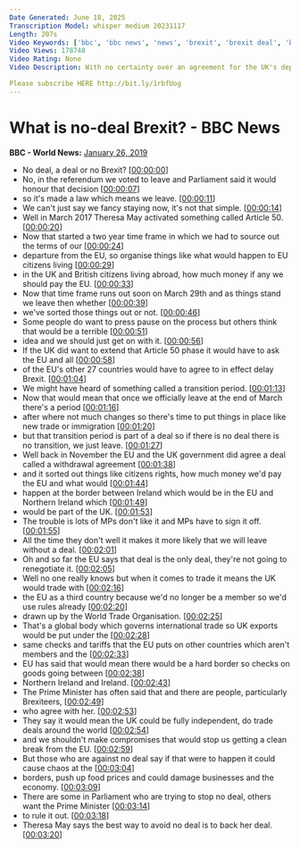 ```yaml
---
Date Generated: June 18, 2025
Transcription Model: whisper medium 20231117
Length: 207s
Video Keywords: ['bbc', 'bbc news', 'news', 'brexit', 'brexit deal', 'brexit no deal', 'no deal brexit', 'what is brexit', 'what is no deal', 'bbc brexit', 'brexit news', 'brexit vote', "UK's departure", 'EU']
Video Views: 178748
Video Rating: None
Video Description: With no certainty over an agreement for the UK's departure from the EU, what happens in the event of no deal?

Please subscribe HERE http://bit.ly/1rbfUog
---
```


# What is no-deal Brexit? - BBC News
**BBC - World News:** [January 26, 2019](https://www.youtube.com/watch?v=wklqnTQpEkQ)
*  No deal, a deal or no Brexit? [[00:00:00](https://www.youtube.com/watch?v=wklqnTQpEkQ&t=0.0s)]
*  No, in the referendum we voted to leave and Parliament said it would honour that decision [[00:00:07](https://www.youtube.com/watch?v=wklqnTQpEkQ&t=7.24s)]
*  so it's made a law which means we leave. [[00:00:11](https://www.youtube.com/watch?v=wklqnTQpEkQ&t=11.96s)]
*  We can't just say we fancy staying now, it's not that simple. [[00:00:14](https://www.youtube.com/watch?v=wklqnTQpEkQ&t=14.36s)]
*  Well in March 2017 Theresa May activated something called Article 50. [[00:00:20](https://www.youtube.com/watch?v=wklqnTQpEkQ&t=20.12s)]
*  Now that started a two year time frame in which we had to source out the terms of our [[00:00:24](https://www.youtube.com/watch?v=wklqnTQpEkQ&t=24.88s)]
*  departure from the EU, so organise things like what would happen to EU citizens living [[00:00:29](https://www.youtube.com/watch?v=wklqnTQpEkQ&t=29.12s)]
*  in the UK and British citizens living abroad, how much money if any we should pay the EU. [[00:00:33](https://www.youtube.com/watch?v=wklqnTQpEkQ&t=33.78s)]
*  Now that time frame runs out soon on March 29th and as things stand we leave then whether [[00:00:39](https://www.youtube.com/watch?v=wklqnTQpEkQ&t=39.4s)]
*  we've sorted those things out or not. [[00:00:46](https://www.youtube.com/watch?v=wklqnTQpEkQ&t=46.2s)]
*  Some people do want to press pause on the process but others think that would be a terrible [[00:00:51](https://www.youtube.com/watch?v=wklqnTQpEkQ&t=51.84s)]
*  idea and we should just get on with it. [[00:00:56](https://www.youtube.com/watch?v=wklqnTQpEkQ&t=56.040000000000006s)]
*  If the UK did want to extend that Article 50 phase it would have to ask the EU and all [[00:00:58](https://www.youtube.com/watch?v=wklqnTQpEkQ&t=58.72s)]
*  of the EU's other 27 countries would have to agree to in effect delay Brexit. [[00:01:04](https://www.youtube.com/watch?v=wklqnTQpEkQ&t=64.6s)]
*  We might have heard of something called a transition period. [[00:01:13](https://www.youtube.com/watch?v=wklqnTQpEkQ&t=73.76s)]
*  Now that would mean that once we officially leave at the end of March there's a period [[00:01:16](https://www.youtube.com/watch?v=wklqnTQpEkQ&t=76.56s)]
*  after where not much changes so there's time to put things in place like new trade or immigration [[00:01:20](https://www.youtube.com/watch?v=wklqnTQpEkQ&t=80.48s)]
*  but that transition period is part of a deal so if there is no deal there is no transition, we just leave. [[00:01:27](https://www.youtube.com/watch?v=wklqnTQpEkQ&t=87.03999999999999s)]
*  Well back in November the EU and the UK government did agree a deal called a withdrawal agreement [[00:01:38](https://www.youtube.com/watch?v=wklqnTQpEkQ&t=98.47999999999999s)]
*  and it sorted out things like citizens rights, how much money we'd pay the EU and what would [[00:01:44](https://www.youtube.com/watch?v=wklqnTQpEkQ&t=104.32s)]
*  happen at the border between Ireland which would be in the EU and Northern Ireland which [[00:01:49](https://www.youtube.com/watch?v=wklqnTQpEkQ&t=109.03999999999999s)]
*  would be part of the UK. [[00:01:53](https://www.youtube.com/watch?v=wklqnTQpEkQ&t=113.8s)]
*  The trouble is lots of MPs don't like it and MPs have to sign it off. [[00:01:55](https://www.youtube.com/watch?v=wklqnTQpEkQ&t=115.64s)]
*  All the time they don't well it makes it more likely that we will leave without a deal. [[00:02:01](https://www.youtube.com/watch?v=wklqnTQpEkQ&t=121.0s)]
*  Oh and so far the EU says that deal is the only deal, they're not going to renegotiate it. [[00:02:05](https://www.youtube.com/watch?v=wklqnTQpEkQ&t=125.88s)]
*  Well no one really knows but when it comes to trade it means the UK would trade with [[00:02:16](https://www.youtube.com/watch?v=wklqnTQpEkQ&t=136.76s)]
*  the EU as a third country because we'd no longer be a member so we'd use rules already [[00:02:20](https://www.youtube.com/watch?v=wklqnTQpEkQ&t=140.28s)]
*  drawn up by the World Trade Organisation. [[00:02:25](https://www.youtube.com/watch?v=wklqnTQpEkQ&t=145.52s)]
*  That's a global body which governs international trade so UK exports would be put under the [[00:02:28](https://www.youtube.com/watch?v=wklqnTQpEkQ&t=148.44s)]
*  same checks and tariffs that the EU puts on other countries which aren't members and the [[00:02:33](https://www.youtube.com/watch?v=wklqnTQpEkQ&t=153.84s)]
*  EU has said that would mean there would be a hard border so checks on goods going between [[00:02:38](https://www.youtube.com/watch?v=wklqnTQpEkQ&t=158.72s)]
*  Northern Ireland and Ireland. [[00:02:43](https://www.youtube.com/watch?v=wklqnTQpEkQ&t=163.52s)]
*  The Prime Minister has often said that and there are people, particularly Brexiteers, [[00:02:49](https://www.youtube.com/watch?v=wklqnTQpEkQ&t=169.84s)]
*  who agree with her. [[00:02:53](https://www.youtube.com/watch?v=wklqnTQpEkQ&t=173.60000000000002s)]
*  They say it would mean the UK could be fully independent, do trade deals around the world [[00:02:54](https://www.youtube.com/watch?v=wklqnTQpEkQ&t=174.88000000000002s)]
*  and we shouldn't make compromises that would stop us getting a clean break from the EU. [[00:02:59](https://www.youtube.com/watch?v=wklqnTQpEkQ&t=179.4s)]
*  But those who are against no deal say if that were to happen it could cause chaos at the [[00:03:04](https://www.youtube.com/watch?v=wklqnTQpEkQ&t=184.04000000000002s)]
*  borders, push up food prices and could damage businesses and the economy. [[00:03:09](https://www.youtube.com/watch?v=wklqnTQpEkQ&t=189.08s)]
*  There are some in Parliament who are trying to stop no deal, others want the Prime Minister [[00:03:14](https://www.youtube.com/watch?v=wklqnTQpEkQ&t=194.20000000000002s)]
*  to rule it out. [[00:03:18](https://www.youtube.com/watch?v=wklqnTQpEkQ&t=198.48000000000002s)]
*  Theresa May says the best way to avoid no deal is to back her deal. [[00:03:20](https://www.youtube.com/watch?v=wklqnTQpEkQ&t=200.0s)]

